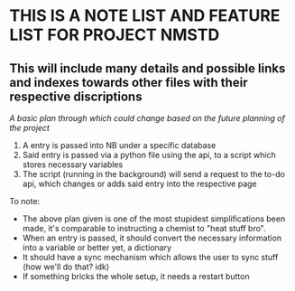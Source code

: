 # THIS IS A NOTE LIST AND FEATURE LIST FOR PROJECT NMSTD

## This will include many details and possible links and indexes towards other files with their respective discriptions

*A basic plan through which could change based on the future planning of the project*


1. A entry is passed into NB under a specific database 
2. Said entry is passed via a python file using the api, to a script which stores necessary variables
3. The script (running in the background) will send a request to the to-do api, which changes or adds said entry into the respective page


To note:


+ The above plan given is one of the most stupidest simplifications been made, it's comparable to instructing a chemist to "heat stuff bro".
+ When an entry is passed, it should convert the necessary information into a variable or better yet, a dictionary
+ It should have a sync mechanism which allows the user to sync stuff (how we'll do that? idk)
+ If something bricks the whole setup, it needs a restart button
